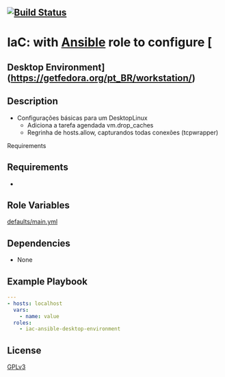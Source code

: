 [![Build Status](https://travis-ci.org/wluisaraujo/iac-ansible-desktop-environment.svg?branch=master)](https://travis-ci.org/wluisaraujo/iac-ansible-desktop-environment)
---
# IaC: with [Ansible](https://www.ansible.com) role to configure [
Desktop Environment](https://getfedora.org/pt_BR/workstation/)
------------

Description
------------
 * Configurações básicas para um DesktopLinux
	- Adiciona a tarefa agendada vm.drop_caches
	- Regrinha de hosts.allow, capturandos todas conexões (tcpwrapper)

Requirements

Requirements
------------

 *

Role Variables
--------------

[defaults/main.yml](defaults/main.yml)

Dependencies
------------

* None

Example Playbook
----------------
```yaml
---
- hosts: localhost
  vars:
    - name: value
  roles:
    - iac-ansible-desktop-environment
```

License
-------

[GPLv3](https://www.gnu.org/licenses/gpl-3.0.pt-br.html)

